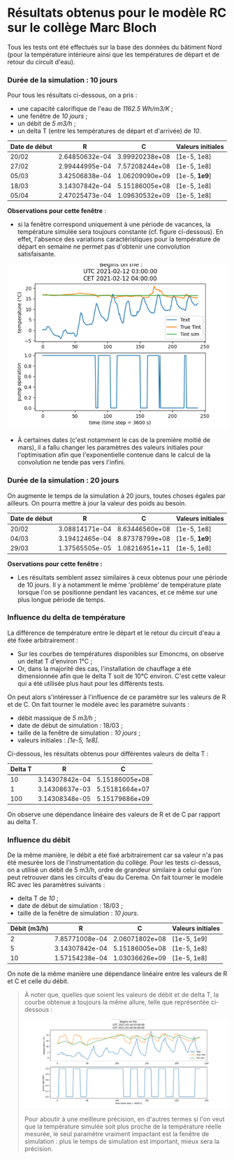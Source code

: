 # Résultats obtenus pour le modèle RC sur le collège Marc Bloch 

Tous les tests ont été effectués sur la base des données du bâtiment Nord (pour la température intérieure ainsi que les températures de départ 
et de retour du circuit d'eau).

### Durée de la simulation : 10 jours 

Pour tous les résultats ci-dessous, on a pris :
* une capacité calorifique de l'eau de *1162.5 Wh/m3/K* ;
* une fenêtre de *10 jours* ; 
* un débit de *5 m3/h* ; 
* un delta T (entre les températures de départ et d'arrivée) de *10*. 

Date de début | R | C | Valeurs initiales 
---|---|---|---
20/02 | 2.64850632e-04 | 3.99920238e+08 | [1e-5, 1e8]
27/02 | 2.99444995e-04 | 7.57208244e+08 | [1e-5, 1e8]
05/03 | 3.42506838e-04 | 1.06209090e+09 | [1e-5, **1e9**]
18/03 | 3.14307842e-04 | 5.15186005e+08 | [1e-5, 1e8]
05/04 | 2.47025473e-04 | 1.09630532e+09 | [1e-5, 1e8]

**Observations pour cette fenêtre** :
* si la fenêtre correspond uniquement à une période de vacances, la température simulée sera toujours constante (cf. figure ci-dessous). En effet, l'absence des variations caractéristiques pour la température de départ en semaine ne permet pas d'obtenir une convolution satisfaisante. 

![12 février](12_02_10days.png)

* À certaines dates (c'est notamment le cas de la première moitié de mars), il a fallu changer les paramètres des valeurs initiales pour l'optimisation afin que l'exponentielle contenue dans le calcul de la convolution ne tende pas vers l'infini. 


### Durée de la simulation : 20 jours 

On augmente le temps de la simulation à 20 jours, toutes choses égales par ailleurs. On pourra mettre à jour la valeur des poids au besoin. 

Date de début | R | C | Valeurs initiales  
---|---|---|---
20/02 | 3.08814171e-04 | 8.63446560e+08 | [1e-5, 1e8]
04/03 | 3.19412465e-04 | 8.87378799e+08 | [1e-5, **1e9**]
29/03 | 1.37565505e-05 | 1.08216951e+11 | [1e-5, 1e8]


**Oservations pour cette fenêtre :**
* Les résultats semblent assez similaires à ceux obtenus pour une période de 10 jours. Il y a notamment le même 'problème' de température plate lorsque l'on se positionne pendant les vacances, et ce même sur une plus longue période de temps. 



### Influence du delta de température 

La différence de température entre le départ et le retour du circuit d'eau a été fixée arbitrairement : 
* Sur les courbes de températures disponibles sur Emoncms, on observe un deltat T d'environ 1°C ;
* Or, dans la majorité des cas, l'installation de chauffage a été dimensionnée afin que le delta T soit de 10°C environ. C'est cette valeur qui a été utilisée plus haut pour les différents tests. 

On peut alors s'intéresser à l'influence de ce paramètre sur les valeurs de R et de C. On fait tourner le modèle avec les paramètre suivants :
* débit massique de *5 m3/h* ; 
* date de début de simulation : 18/03 ; 
* taille de la fenêtre de simulation : *10 jours* ; 
* valeurs initiales : *[1e-5, 1e8]*.

Ci-dessous, les résultats obtenus pour différentes valeurs de delta T : 

Delta T | R | C 
--|--|--
10 | 3.14307842e-04 | 5.15186005e+08
1 | 3.14308637e-03 | 5.15181664e+07
100 | 3.14308348e-05 | 5.15179686e+09

On observe une dépendance linéaire des valeurs de R et de C par rapport au delta T. 



### Influence du débit

De la même manière, le débit a été fixé arbitrairement car sa valeur n'a pas été mesurée lors de l'instrumentation du collège. Pour les tests ci-dessus, on a utilisé un débit de 5 m3/h, ordre de grandeur similaire à celui que l'on peut retrouver dans les circuits d'eau du Cerema. 
On fait tourner le modèle RC avec les paramètres suivants :
* delta T de *10* ; 
* date de début de simulation : 18/03 ; 
* taille de la fenêtre de simulation : *10 jours*.

Débit (m3/h) | R | C | Valeurs initiales
--|--|--|--
2 | 7.85771008e-04 | 2.06071802e+08 | [1e-5, 1e9]
5 | 3.14307842e-04 | 5.15186005e+08 | [1e-5, 1e8]
10 | 1.57154238e-04 | 1.03036626e+09 | [1e-5, 1e8] 

On note de la même manière une dépendance linéaire entre les valeurs de R et C et celle du débit. 

> À noter que, quelles que soient les valeurs de débit et de delta T, la courbe obtenue a toujours la même allure, telle que représentée ci-dessous : 
> 
> ![résultat 18 mars](18_03_10days.png)
> 
> Pour aboutir à une meilleure précision, en d'autres termes si l'on veut que la température simulée soit plus proche de la température réelle mesurée, le seul paramètre vraiment impactant est la fenêtre de simulation : plus le temps de simulation est important, mieux sera la précision. 



